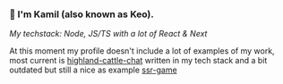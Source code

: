 ### 👋 I'm Kamil (also known as Keo). 

*My techstack: Node, JS/TS with a lot of React & Next* 

At this moment my profile doesn't include a lot of examples of my work, most current is [highland-cattle-chat](https://github.com/kbacia7/highland-cattle-chat) written in my tech stack and a bit outdated but still a nice as example [ssr-game](https://github.com/kbacia7/ssr-game)
